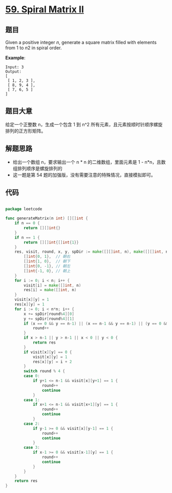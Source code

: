 # [59. Spiral Matrix II](https://leetcode.com/problems/spiral-matrix-ii/)


## 题目

Given a positive integer *n*, generate a square matrix filled with elements from 1 to *n*2 in spiral order.

**Example**:


    Input: 3
    Output:
    [
     [ 1, 2, 3 ],
     [ 8, 9, 4 ],
     [ 7, 6, 5 ]
    ]


## 题目大意

给定一个正整数 n，生成一个包含 1 到 n^2 所有元素，且元素按顺时针顺序螺旋排列的正方形矩阵。


## 解题思路

- 给出一个数组 n，要求输出一个 n * n 的二维数组，里面元素是 1 - n*n，且数组排列顺序是螺旋排列的
- 这一题是第 54 题的加强版，没有需要注意的特殊情况，直接模拟即可。

## 代码

```go

package leetcode

func generateMatrix(n int) [][]int {
	if n == 0 {
		return [][]int{}
	}
	if n == 1 {
		return [][]int{[]int{1}}
	}
	res, visit, round, x, y, spDir := make([][]int, n), make([][]int, n), 0, 0, 0, [][]int{
		[]int{0, 1},  // 朝右
		[]int{1, 0},  // 朝下
		[]int{0, -1}, // 朝左
		[]int{-1, 0}, // 朝上
	}
	for i := 0; i < n; i++ {
		visit[i] = make([]int, n)
		res[i] = make([]int, n)
	}
	visit[x][y] = 1
	res[x][y] = 1
	for i := 0; i < n*n; i++ {
		x += spDir[round%4][0]
		y += spDir[round%4][1]
		if (x == 0 && y == n-1) || (x == n-1 && y == n-1) || (y == 0 && x == n-1) {
			round++
		}
		if x > n-1 || y > n-1 || x < 0 || y < 0 {
			return res
		}
		if visit[x][y] == 0 {
			visit[x][y] = 1
			res[x][y] = i + 2
		}
		switch round % 4 {
		case 0:
			if y+1 <= n-1 && visit[x][y+1] == 1 {
				round++
				continue
			}
		case 1:
			if x+1 <= n-1 && visit[x+1][y] == 1 {
				round++
				continue
			}
		case 2:
			if y-1 >= 0 && visit[x][y-1] == 1 {
				round++
				continue
			}
		case 3:
			if x-1 >= 0 && visit[x-1][y] == 1 {
				round++
				continue
			}
		}
	}
	return res
}

```